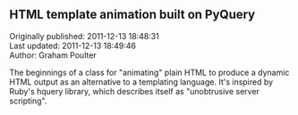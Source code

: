## HTML template animation built on PyQuery  
Originally published: 2011-12-13 18:48:31  
Last updated: 2011-12-13 18:49:46  
Author: Graham Poulter  
  
The beginnings of a class for "animating" plain HTML to produce a dynamic HTML output as an alternative to a templating language.  It's inspired by Ruby's hquery library, which describes itself as "unobtrusive server scripting".